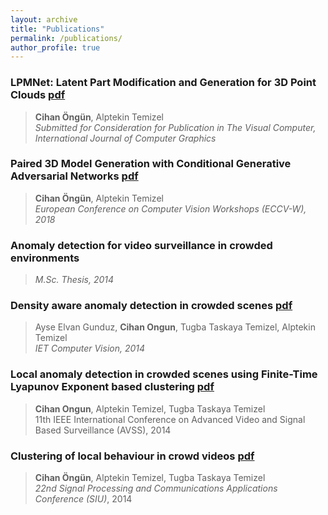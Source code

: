 ```yaml
---
layout: archive
title: "Publications"
permalink: /publications/
author_profile: true
---
```


### LPMNet: Latent Part Modification and Generation for 3D Point Clouds [pdf](https://arxiv.org/abs/2008.03560)
> **Cihan Öngün**, Alptekin Temizel \
*Submitted for Consideration for Publication in The Visual Computer, International Journal of Computer Graphics*

### Paired 3D Model Generation with Conditional Generative Adversarial Networks [pdf](https://arxiv.org/abs/1808.03082)
> **Cihan Öngün**, Alptekin Temizel \
*European Conference on Computer Vision Workshops (ECCV-W), 2018*

### Anomaly detection for video surveillance in crowded environments
> *M.Sc. Thesis, 2014*

### Density aware anomaly detection in crowded scenes [pdf](https://ieeexplore.ieee.org/stamp/stamp.jsp?arnumber=7533674)
> Ayse Elvan Gunduz, **Cihan Ongun**, Tugba Taskaya Temizel, Alptekin Temizel \
*IET Computer Vision, 2014*

### Local anomaly detection in crowded scenes using Finite-Time Lyapunov Exponent based clustering [pdf](https://ieeexplore.ieee.org/stamp/stamp.jsp?arnumber=6918690)
> **Cihan Ongun**, Alptekin Temizel, Tugba Taskaya Temizel\
11th IEEE International Conference on Advanced Video and Signal Based Surveillance (AVSS), 2014

### Clustering of local behaviour in crowd videos [pdf](https://ieeexplore.ieee.org/iel7/6820096/6830164/06830355.pdf)
> **Cihan Öngün**, Alptekin Temizel, Tugba Taskaya Temizel \
*22nd Signal Processing and Communications Applications Conference (SIU)*, 2014
